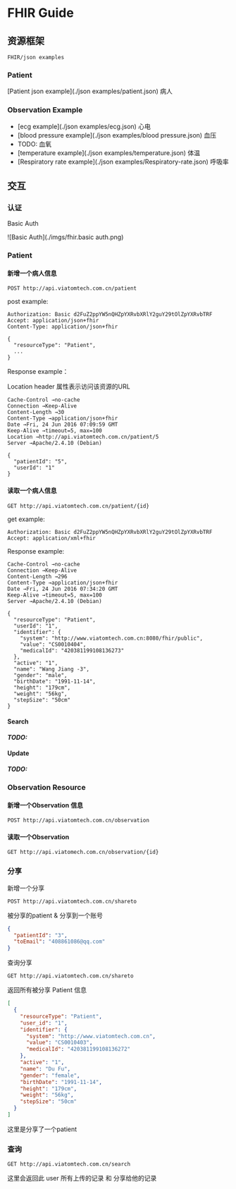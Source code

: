 # FHIR Guide

## 资源框架

```
FHIR/json examples
```

### Patient

[Patient json example](./json examples/patient.json) 病人

### Observation Example

- [ecg example](./json examples/ecg.json) 心电
- [blood pressure example](./json examples/blood pressure.json) 血压
- TODO: 血氧
- [temperature example](./json examples/temperature.json) 体温
- [Respiratory rate example](./json examples/Respiratory-rate.json) 呼吸率

## 交互

### 认证

Basic Auth

![Basic Auth](./imgs/fhir.basic auth.png)

### Patient

#### 新增一个病人信息

```http
POST http://api.viatomtech.com.cn/patient
```

post example:

```http
Authorization: Basic d2FuZ2ppYW5nQHZpYXRvbXRlY2guY29tOlZpYXRvbTRF
Accept: application/json+fhir
Content-Type: application/json+fhir

{
  "resourceType": "Patient",
  ...
}
```

Response example：

Location header 属性表示访问该资源的URL

```http
Cache-Control →no-cache
Connection →Keep-Alive
Content-Length →30
Content-Type →application/json+fhir
Date →Fri, 24 Jun 2016 07:09:59 GMT
Keep-Alive →timeout=5, max=100
Location →http://api.viatomtech.com.cn/patient/5
Server →Apache/2.4.10 (Debian)

{
  "patientId": "5",
  "userId": "1"
}
```

#### 读取一个病人信息

```http
GET http://api.viatomtech.com.cn/patient/{id}
```

get example:

```http
Authorization: Basic d2FuZ2ppYW5nQHZpYXRvbXRlY2guY29tOlZpYXRvbTRF
Accept: application/xml+fhir
```

Response example:

```http
Cache-Control →no-cache
Connection →Keep-Alive
Content-Length →296
Content-Type →application/json+fhir
Date →Fri, 24 Jun 2016 07:34:20 GMT
Keep-Alive →timeout=5, max=100
Server →Apache/2.4.10 (Debian)

{
  "resourceType": "Patient",
  "userId": "1",
  "identifier": {
    "system": "http://www.viatomtech.com.cn:8080/fhir/public",
    "value": "CS0010404",
    "medicalId": "420381199108136273"
  },
  "active": "1",
  "name": "Wang Jiang -3",
  "gender": "male",
  "birthDate": "1991-11-14",
  "height": "179cm",
  "weight": "56kg",
  "stepSize": "50cm"
}
```

#### Search

***TODO:***

#### Update

***TODO:***

### Observation Resource

#### 新增一个Observation 信息

```http
POST http://api.viatomtech.com.cn/observation
```

#### 读取一个Observation

```http
GET http://api.viatomech.com.cn/observation/{id}
```

### 分享

新增一个分享

```http
POST http://api.viatomtech.com.cn/shareto
```

被分享的patient & 分享到一个账号

```json
{
  "patientId": "3",
  "toEmail": "408861086@qq.com"
}
```



查询分享

```http
GET http://api.viatomtech.com.cn/shareto
```

返回所有被分享 Patient 信息

```json
[
  {
    "resourceType": "Patient",
    "user_id": "1",
    "identifier": {
      "system": "http://www.viatomtech.com.cn",
      "value": "CS0010403",
      "medicalId": "420381199108136272"
    },
    "active": "1",
    "name": "Du Fu",
    "gender": "female",
    "birthDate": "1991-11-14",
    "height": "179cm",
    "weight": "56kg",
    "stepSize": "50cm"
  }
]
```

这里是分享了一个patient

### 查询

```http
GET http://api.viatomtech.com.cn/search
```

这里会返回此 user 所有上传的记录 和 分享给他的记录